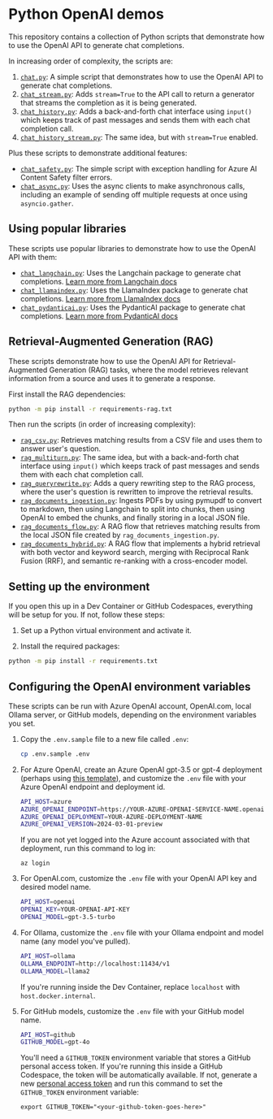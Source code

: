 # Python OpenAI demos

This repository contains a collection of Python scripts that demonstrate how to use the OpenAI API to generate chat completions.

In increasing order of complexity, the scripts are:

1. [`chat.py`](./chat.py): A simple script that demonstrates how to use the OpenAI API to generate chat completions.
2. [`chat_stream.py`](./chat_stream.py): Adds `stream=True` to the API call to return a generator that streams the completion as it is being generated.
3. [`chat_history.py`](./chat_history.py): Adds a back-and-forth chat interface using `input()` which keeps track of past messages and sends them with each chat completion call.
4. [`chat_history_stream.py`](./chat_history_stream.py): The same idea, but with `stream=True` enabled.

Plus these scripts to demonstrate additional features:

* [`chat_safety.py`](./chat_safety.py): The simple script with exception handling for Azure AI Content Safety filter errors.
* [`chat_async.py`](./chat_async.py): Uses the async clients to make asynchronous calls, including an example of sending off multiple requests at once using `asyncio.gather`.

## Using popular libraries

These scripts use popular libraries to demonstrate how to use the OpenAI API with them:

* [`chat_langchain.py`](./chat_langchain.py): Uses the Langchain package to generate chat completions. [Learn more from Langchain docs](https://python.langchain.com/docs/get_started/quickstart)
* [`chat_llamaindex.py`](./chat_llamaindex.py): Uses the LlamaIndex package to generate chat completions. [Learn more from LlamaIndex docs](https://docs.llamaindex.ai/en/stable/)
* [`chat_pydanticai.py`](./chat_pydanticai.py): Uses the PydanticAI package to generate chat completions. [Learn more from PydanticAI docs](https://ai.pydantic.dev/)

## Retrieval-Augmented Generation (RAG)

These scripts demonstrate how to use the OpenAI API for Retrieval-Augmented Generation (RAG) tasks, where the model retrieves relevant information from a source and uses it to generate a response.

First install the RAG dependencies:

```bash
python -m pip install -r requirements-rag.txt
```

Then run the scripts (in order of increasing complexity):

* [`rag_csv.py`](./rag.py): Retrieves matching results from a CSV file and uses them to answer user's question.
* [`rag_multiturn.py`](./rag_multiturn.py): The same idea, but with a back-and-forth chat interface using `input()` which keeps track of past messages and sends them with each chat completion call.
* [`rag_queryrewrite.py`](./rag_queryrewrite.py): Adds a query rewriting step to the RAG process, where the user's question is rewritten to improve the retrieval results.
* [`rag_documents_ingestion.py`](./rag_ingestion.py): Ingests PDFs by using pymupdf to convert to markdown, then using Langchain to split into chunks, then using OpenAI to embed the chunks, and finally storing in a local JSON file.
* [`rag_documents_flow.py`](./rag_pdfs.py): A RAG flow that retrieves matching results from the local JSON file created by `rag_documents_ingestion.py`.
* [`rag_documents_hybrid.py`](./rag_documents_hybrid.py): A RAG flow that implements a hybrid retrieval with both vector and keyword search, merging with Reciprocal Rank Fusion (RRF), and semantic re-ranking with a cross-encoder model.

## Setting up the environment

If you open this up in a Dev Container or GitHub Codespaces, everything will be setup for you.
If not, follow these steps:

1. Set up a Python virtual environment and activate it.

2. Install the required packages:

```bash
python -m pip install -r requirements.txt
```

## Configuring the OpenAI environment variables

These scripts can be run with Azure OpenAI account, OpenAI.com, local Ollama server, or GitHub models,
depending on the environment variables you set.

1. Copy the `.env.sample` file to a new file called `.env`:

    ```bash
    cp .env.sample .env
    ```

2. For Azure OpenAI, create an Azure OpenAI gpt-3.5 or gpt-4 deployment (perhaps using [this template](https://github.com/Azure-Samples/azure-openai-keyless)), and customize the `.env` file with your Azure OpenAI endpoint and deployment id.

    ```bash
    API_HOST=azure
    AZURE_OPENAI_ENDPOINT=https://YOUR-AZURE-OPENAI-SERVICE-NAME.openai.azure.com
    AZURE_OPENAI_DEPLOYMENT=YOUR-AZURE-DEPLOYMENT-NAME
    AZURE_OPENAI_VERSION=2024-03-01-preview
    ```

    If you are not yet logged into the Azure account associated with that deployment, run this command to log in:

    ```shell
    az login
    ```

3. For OpenAI.com, customize the `.env` file with your OpenAI API key and desired model name.

    ```bash
    API_HOST=openai
    OPENAI_KEY=YOUR-OPENAI-API-KEY
    OPENAI_MODEL=gpt-3.5-turbo
    ```

4. For Ollama, customize the `.env` file with your Ollama endpoint and model name (any model you've pulled).

    ```bash
    API_HOST=ollama
    OLLAMA_ENDPOINT=http://localhost:11434/v1
    OLLAMA_MODEL=llama2
    ```

    If you're running inside the Dev Container, replace `localhost` with `host.docker.internal`.

5. For GitHub models, customize the `.env` file with your GitHub model name.

    ```bash
    API_HOST=github
    GITHUB_MODEL=gpt-4o
    ```

    You'll need a `GITHUB_TOKEN` environment variable that stores a GitHub personal access token.
    If you're running this inside a GitHub Codespace, the token will be automatically available.
    If not, generate a new [personal access token](https://github.com/settings/tokens) and run this command to set the `GITHUB_TOKEN` environment variable:

    ```shell
    export GITHUB_TOKEN="<your-github-token-goes-here>"
